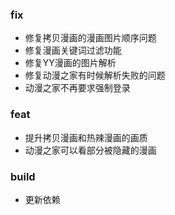 ### fix

- 修复拷贝漫画的漫画图片顺序问题
- 修复漫画关键词过滤功能
- 修复YY漫画的图片解析
- 修复动漫之家有时候解析失败的问题
- 动漫之家不再要求强制登录

### feat

- 提升拷贝漫画和热辣漫画的画质
- 动漫之家可以看部分被隐藏的漫画

### build

- 更新依赖

<!-- ### ui

- 修复漫画详情界面的作者显示  -->

<!-- ### refactor -->

 